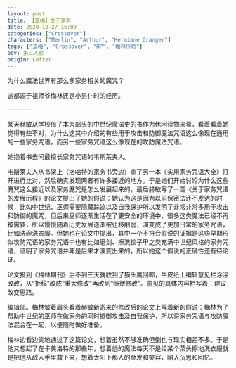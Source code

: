 ```yaml
---
layout: post
title: 【亚梅】关于家务
date: 2020-10-27 16:09
categories: ["Crossover"]
characters: ["Merlin", "Arthur", "Hermione Granger"]
tags: ["亚梅", "Crossover", "HP", "梅林传奇"]
pov: 第三人称
origin: Lofter
---
```


为什么魔法世界有那么多家务相关的魔咒？

这都源于祖师爷梅林还是小男仆时的经历。

————

某天赫敏从学校借了本大部头的中世纪魔法史的书作为休闲读物来看，看着看着她觉得有些不对，为什么这其中介绍的有些用于攻击和防御魔法咒语这么像现在通用的一些家务咒语，而另一些家务咒语这么像现在的攻防魔法咒语。

她抱着书去问最擅长家务咒语的韦斯莱夫人。

韦斯莱夫人从书架上（洛哈特的家务书旁边）拿了另一本《实用家务咒语大全》打开进行比对，然后确实发现两者有许多接近的地方。于是她们开始讨论为什么这些魔咒这么接近以及家务魔咒是怎么发展起来的，最后赫敏写了一篇《关于家务咒语的发展历程》的论文提出了她的假说：她认为这是因为以前保密法还不发达的时候，比如中世纪，巫师需要隐藏踪迹以及自我保护所以发明了非常非常多用于攻击和防御的魔咒，但后来巫师逐渐生活在了更安全的环境中，很多这类魔法已经不再被需要，所以慢慢随着历史发展逐渐被迁移削弱，演变成了更加日常的家务咒语，比如洗碗洗衣服。但她也在论文中提出，其中一个不符合假说的证据是这些早期形似攻防咒语的家务咒语中也有比如磨剑、擦洗锁子甲之类充满中世纪风格的家务咒语，证明了家务咒语并非是后来才演变出来的，所以她这个假说的正确性还有待论证。

论文投到《梅林期刊》后不到三天就收到了猫头鹰回邮，牛皮纸上编辑意见栏涂涂改改，从“拒稿”改成“重大修改”再改到“细微修改”。意见的具体内容栏写着：建议改变思路。

编辑部。梅林皱着眉头看着赫敏新寄来的修改后的论文上写着新的假说：梅林为了帮助中世纪的巫师在做家务的同时抵御攻击及自我保护，所以将家务咒语与攻防魔法混合在一起，以便随时做好准备。

梅林边看边笑地通过了这篇论文，想着虽然不够准确但倒也与现实相差不多。于是他又想起了在卡美洛特的那些年，想着他的魔法每天不是给某个菜头擦地洗衣服就是把他从敌人手里救下来，想着太阳下那人的金发和笑容，陷入沉思和回忆。
